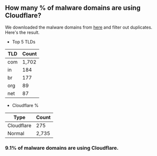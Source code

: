 ## How many % of malware domains are using Cloudflare?


We downloaded the malware domains from [here](https://urlhaus.abuse.ch) and filter out duplicates.
Here's the result.


[//]: # (start replacement)


- Top 5 TLDs

| TLD | Count |
| --- | --- |
| com | 1,702 |
| in | 184 |
| br | 177 |
| org | 89 |
| net | 87 |


- Cloudflare %

| Type | Count |
| --- | --- |
| Cloudflare | 275 |
| Normal | 2,735 |


### 9.1% of malware domains are using Cloudflare.